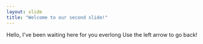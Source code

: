 ```yaml
---
layout: slide
title: "Welcome to our second slide!"
---
```

Hello, I've been waiting here for you everlong
Use the left arrow to go back!
